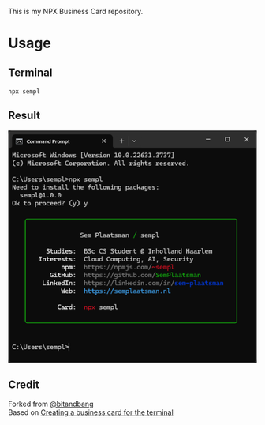 This is my NPX Business Card repository.

# Usage

## Terminal
```
npx sempl
```

## <span title="Taken @ 8-7-2024">Result</span>
![Screenshot](snapshot.png)

## Credit

Forked from [@bitandbang](https://github.com/bnb/bitandbang)  
Based on [Creating a business card for the terminal](https://dev.to/dailydevtips1/creating-a-business-card-for-the-terminal-3hel)

